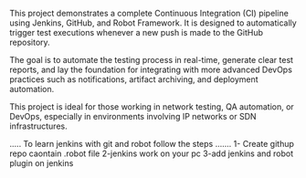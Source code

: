 
This project demonstrates a complete Continuous Integration (CI) pipeline using Jenkins, GitHub, and Robot Framework.
It is designed to automatically trigger test executions whenever a new push is made to the GitHub repository.

The goal is to automate the testing process in real-time, generate clear test reports, and lay the foundation for integrating with more advanced DevOps practices such as notifications, artifact archiving, and deployment automation.

This project is ideal for those working in network testing, QA automation, or DevOps, especially in environments involving IP networks or SDN infrastructures.

.....  To learn jenkins with git and robot follow the steps .......
1- Create githup repo caontain .robot file
2-jenkins work on your pc 
3-add jenkins and robot plugin on jenkins 
